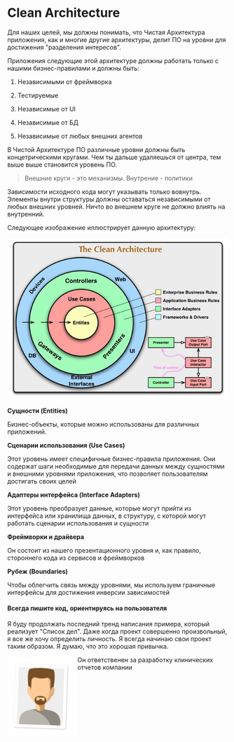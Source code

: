 # Clean Architecture

Для наших целей, мы должны понимать, что Чистая Архитектура приложения, как и многие другие архитектуры,
делит ПО на уровни для достижения "разделения интересов".

Приложения следующие этой архитектуре должны работать только с нашими бизнес-правилами и должны быть:

 
1. Независимыми от фреймворка

2. Тестируемые

3. Независимые от UI

4. Независимые от БД

5. Независимые от любых внешних агентов

В Чистой Архитектуре ПО различные уровни должны быть концетрическими кругами. Чем ты дальше удаляешься
от центра, тем выше выше становится уровень ПО.

<blockquote>Внешние круги - это механизмы. Внутрение - политики</blockquote>

Зависимости исходного кода могут указывать только вовнутрь. Элементы внутри структуры должны оставаться
независимыми от любых внешних уровней. Ничто во внешнем круге не должно влиять на внутренний.

Следующее изображение иллюстрирует данную архитектуру:

![Clean architecture](./assets/clean_architecture.png)

**Сущности (Entities)**

Бизнес-объекты, которые можно использованы для различных приложений.

**Сценарии использования (Use Cases)**

Этот уровень имеет специфичные бизнес-правила приложения. Они содержат шаги необходимые для передачи
данных между сущностями и внешними уровнями приложения, что позволяет пользователям достигать своих
целей


**Адаптеры интерфейса (Interface Adapters)**

Этот уровень преобразует данные, которые могут прийти из интерфейса или хранилища данных, в структуру,
с которой могут работать сценарии использования и сущности

**Фреймворки и драйвера**

Он состоит из нашего презентационного уровня и, как правило, стороннего кода из сервисов и фреймворков

**Рубеж (Boundaries)**

Чтобы облегчить связь между уровнями, мы используем граничные интерфейсы для достижения инверсии зависимостей

#### Всегда пишите код, ориентируясь на пользователя

Я буду продолжать последний тренд написания примера, который реализует "Список дел". Даже когда проект совершенно
произвольный, я все же хочу определить личность. Я всегда начинаю свои проект таким образом. Я думаю, что это
хорошая привычка.


<img align="left" src="assets/gordon.png">
<p>Он ответственен за разработку клинических отчетов компании</p>

